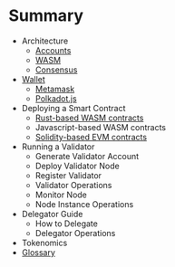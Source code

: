 # Summary

- Architecture
  - [Accounts](docs/accounts.md)
  - [WASM](docs/wasm.md)
  - [Consensus](docs/consensus.md)
- [Wallet](docs/wallet.md)
  - [Metamask](docs/metamask.md)
  - [Polkadot.js](docs/polkadotjs.md)
- Deploying a Smart Contract
  - [Rust-based WASM contracts](docs/how_to_deploy_rust.md)
  - Javascript-based WASM contracts
  - [Solidity-based EVM contracts](docs/how_to_deploy_solidity.md)
- Running a Validator
  - Generate Validator Account
  - Deploy Validator Node
  - Register Validator
  - Validator Operations
  - Monitor Node
  - Node Instance Operations
- Delegator Guide
  - How to Delegate
  - Delegator Operations
- Tokenomics
- [Glossary](docs/glossary.md)
